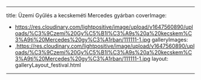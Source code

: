 
---
title: Üzemi Gyűlés a kecskeméti Mercedes gyárban
coverImage:
  - https://res.cloudinary.com/lightpositive/image/upload/v1647560890/uploads/%C3%9Czemi%20Gy%C5%B1l%C3%A9s%20a%20kecskem%C3%A9ti%20Mercedes%20gy%C3%A1rban/111111-1.jpg
galleryImages:
   - ,https://res.cloudinary.com/lightpositive/image/upload/v1647560890/uploads/%C3%9Czemi%20Gy%C5%B1l%C3%A9s%20a%20kecskem%C3%A9ti%20Mercedes%20gy%C3%A1rban/111111-1.jpg
layout: galleryLayout_festival.html
---
